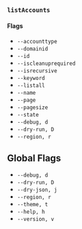 ### `listAccounts`

#### Flags

- `--accounttype`
- `--domainid`
- `--id`
- `--iscleanuprequired`
- `--isrecursive`
- `--keyword`
- `--listall`
- `--name`
- `--page`
- `--pagesize`
- `--state`
- `--debug, d`
- `--dry-run, D`
- `--region, r`

## Global Flags

- `--debug, d`
- `--dry-run, D`
- `--dry-json, j`
- `--region, r`
- `--theme, t`
- `--help, h`
- `--version, v`
